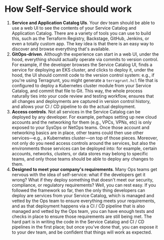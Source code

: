 # How Self-Service should work

1. **Service and Application Catalog UIs**. Your dev team should be able to use a web UI to see the contents of your Service Catalog and Application Catalog. There are a variety of tools you can use to build this, such as the Terraform Registry, Backstage, GitHub, Jenkins, or even a totally custom app. The key idea is that there is an easy way to discover and browse everything that's available.
2. **GitOps-driven**. Although the experience can start in a web UI, under the hood, everything should actually operate via commits to version control. For example, if the developer browses the Service Catalog UI, finds a service for deploying an EKS cluster, and clicks to deploy it, under the hood, the UI should commit code to the version control system: e.g., if you're using Terragrunt, you might generate a `terragrunt.hcl` file that is configured to deploy a Kubernetes cluster module from your Service Catalog, and commit that file to Git. This way, the whole process naturally ties into your code review and testing workflow, ensures that all changes and deployments are captured in version control history, and allows your CI / CD pipeline to do the actual deployment.
3. **Access controls**. Not all services in the Service Catalog can be deployed by any developer. For example, perhaps setting up new cloud accounts and the networking for them (e.g., VPCs, VPNs, etc) is only exposed to your SysOps or NetOps teams. Once those account and networking basics are in place, other teams could then use other services—e.g., a Kubernetes cluster—on top of those pieces. Moreover, not only do you need access controls around the services, but also the environments those services can be deployed into: for example, certain accounts, networks, clusters, or data stores may belong to specific teams, and only those teams should be able to deploy any changes to them.
4. **Designed to meet your company's requirements**. Many Ops teams get nervous with the idea of self-service: what if the developers get it wrong? What if they deploy something that doesn't meet our security, compliance, or regulatory requirements? Well, you can rest easy. If you followed the framework so far, then the only thing developers can deploy are services from your Service Catalog, which is managed and vetted by the Ops team to ensure everything meets your requirements, and as that deployment happens via a CI / CD pipeline that is also managed and vetted by the Ops team, you can have enough tests and checks in place to ensure those requirements are still being met. The hard part is in writing the code in the Service Catalog and CI / CD pipelines in the first place; but once you've done that, you can expose it to your dev team, and be confident that things will work as expected.


<!-- ##DOCS-SOURCER-START
{"sourcePlugin":"Local File Copier","hash":"f0190d543eeda1e3825dcf750673c9d5"}
##DOCS-SOURCER-END -->
